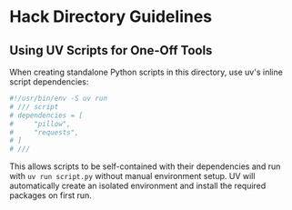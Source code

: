 # Hack Directory Guidelines

## Using UV Scripts for One-Off Tools

When creating standalone Python scripts in this directory, use uv's inline script dependencies:

```python
#!/usr/bin/env -S uv run
# /// script
# dependencies = [
#     "pillow",
#     "requests",
# ]
# ///
```

This allows scripts to be self-contained with their dependencies and run with `uv run script.py` without manual environment setup. UV will automatically create an isolated environment and install the required packages on first run.
